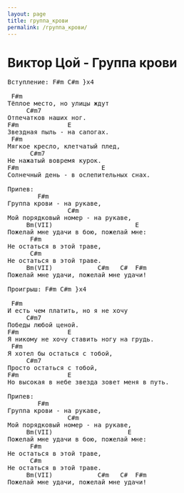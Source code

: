 ```yaml
---
layout: page
title: группа_крови
permalink: /группа_крови/
---
```

# Виктор Цой - Группа крови

<pre>
Вступление: F#m C#m }x4 

 F#m
Тёплое место, но улицы ждут
     C#m7
Отпечатков наших ног.
F#m             E
Звездная пыль - на сапогах.
 F#m
Мягкое кресло, клетчатый плед,
      C#m7
Не нажатый вовремя курок.
F#m                      E
Солнечный день - в ослепительных снах.

Припев:
        F#m
Группа крови - на рукаве,
                C#m
Мой порядковый номер - на рукаве,
     Bm(VII)                      E
Пожелай мне удачи в бою, пожелай мне:
      F#m
Не остаться в этой траве,
      C#m
Не остаться в этой траве.
     Bm(VII)            C#m   C#  F#m
Пожелай мне удачи, пожелай мне удачи!

Проигрыш: F#m C#m }x4 

 F#m
И есть чем платить, но я не хочу
     C#m7
Победы любой ценой.
F#m             E
Я никому не хочу ставить ногу на грудь.
 F#m
Я хотел бы остаться с тобой,
     C#m7
Просто остаться с тобой,
F#m             E
Но высокая в небе звезда зовет меня в путь.

Припев:
        F#m
Группа крови - на рукаве,
                C#m
Мой порядковый номер - на рукаве,
     Bm(VII)                    E
Пожелай мне удачи в бою, пожелай мне:
      F#m
Не остаться в этой траве,
      C#m
Не остаться в этой траве.
     Bm(VII)            C#m   C#  F#m
Пожелай мне удачи, пожелай мне удачи!
</pre>
